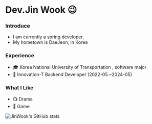 # Dev.Jin Wook 😉
### Introduce
- I am currently a spring developer.
- My hometown is DaeJeon, in Korea

### Experience
- 🎓  Korea National University of Transportation , software major
- 🚀  Innovation-T Backend Developer (2022-05.~2024-05)

### What I Like
- 📺 Drama
- 🔵 Game
  
![JinWook's GitHub stats](https://github-readme-stats.vercel.app/api?username=devposit&hide=contribs,prs&&theme=radical)


